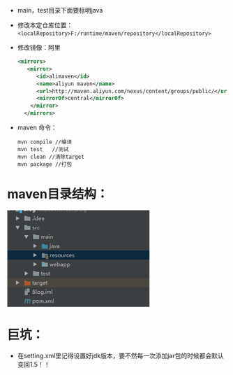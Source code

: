 - main，test目录下面要标明java				

- 修改本定仓库位置：`<localRepository>F:/runtime/maven/repository</localRepository>`

- 修改镜像：阿里
  ``` xml 
  <mirrors>
     <mirror>
        <id>alimaven</id>
        <name>aliyun maven</name>
        <url>http://maven.aliyun.com/nexus/content/groups/public/</url>
        <mirrorOf>central</mirrorOf>       
      </mirror>
    </mirrors> 
  ```

- maven 命令：
  ```maven
  mvn compile //编译
  mvn test   //测试
  mvn clean //清除target
  mvn package //打包
  ```


# maven目录结构：

![1](image/1.png)



# 巨坑：

- 在setting.xml里记得设置好jdk版本，要不然每一次添加jar包的时候都会默认变回1.5！！